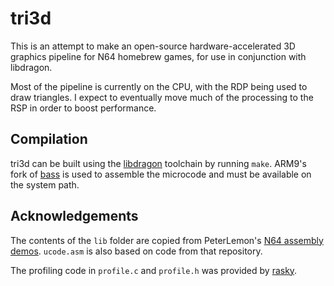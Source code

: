 # tri3d

This is an attempt to make an open-source hardware-accelerated 3D graphics pipeline for N64 homebrew games, for use in conjunction with libdragon.

Most of the pipeline is currently on the CPU, with the RDP being used to draw triangles.  I expect to eventually move much of the processing to the RSP in order to boost performance.

## Compilation

tri3d can be built using the [libdragon](https://github.com/DragonMinded/libdragon) toolchain by running `make`.  ARM9's fork of [bass](https://github.com/ARM9/bass) is used to assemble the microcode and must be available on the system path.

## Acknowledgements

The contents of the `lib` folder are copied from PeterLemon's [N64 assembly demos](https://github.com/PeterLemon/N64). `ucode.asm` is also based on code from that repository.

The profiling code in `profile.c` and `profile.h` was provided by [rasky](https://github.com/rasky).